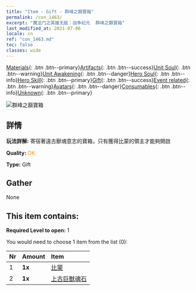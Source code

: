 ```yaml
---
title: "Item - Gift - 群峰之巔寶箱"
permalink: /con_1463/
excerpt: "魔法门之英雄无敌：战争纪元  群峰之巔寶箱"
last_modified_at: 2021-07-06
locale: cn
ref: "con_1463.md"
toc: false
classes: wide
---
```

 [Materials](/ItemsCN/){: .btn .btn--primary}[Artifacts](/ItemsCN/Artifacts/){: .btn .btn--success}[Unit Soul](/ItemsCN/UnitSoul/){: .btn .btn--warning}[Unit Awakening](/ItemsCN/UnitAwakening/){: .btn .btn--danger}[Hero Soul](/ItemsCN/HeroSoul/){: .btn .btn--info}[Hero Skill](/ItemsCN/HeroSkill/){: .btn .btn--primary}[Gift](/ItemsCN/Gift/){: .btn .btn--success}[Event related](/ItemsCN/Events/){: .btn .btn--warning}[Avatars](/ItemsCN/Avatars/){: .btn .btn--danger}[Consumables](/ItemsCN/Consumables/){: .btn .btn--info}[Unknown](/ItemsCN/Unknown/){: .btn .btn--primary}

 ![群峰之巔寶箱](/images/t/i_907027.png)

## 詳情
 **玩法詳解:** 寄宿著遠古獸魂意志的寶箱，只有獲得比蒙的領主才能夠開啟

 **Quality:** <span style="color: #FF8C00">OK</span>

 **Type:** Gift

## Gather

  None

## This item contains:

 **Required Level to open:** 1

 You would need to choose 1 item from the list (0):

  | Nr | Amount |     Item    |
  |:---|:-------|:------------|
  | 1 |  **1x** | [比蒙](/cn/Items/unt_223/) |  | 
  | 2 |  **1x** | [上古巨獸魂石](/cn/Items/unt_311/) |  | 
